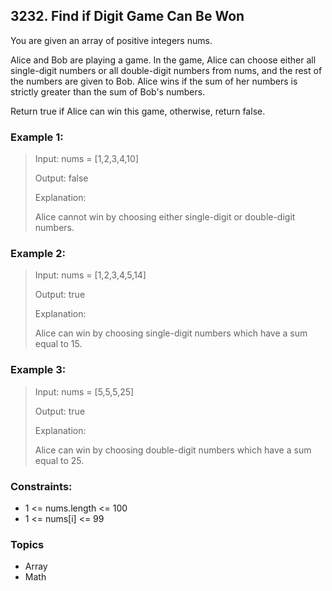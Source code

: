 ## 3232. Find if Digit Game Can Be Won
You are given an array of positive integers nums.

Alice and Bob are playing a game. In the game, Alice can choose either all single-digit numbers or all double-digit numbers from nums, and the rest of the numbers are given to Bob. Alice wins if the sum of her numbers is strictly greater than the sum of Bob's numbers.

Return true if Alice can win this game, otherwise, return false.

### Example 1:

> Input: nums = [1,2,3,4,10]
> 
> Output: false
> 
> Explanation:
> 
> Alice cannot win by choosing either single-digit or double-digit numbers.

### Example 2:

> Input: nums = [1,2,3,4,5,14]
> 
> Output: true
> 
> Explanation:
> 
> Alice can win by choosing single-digit numbers which have a sum equal to 15.

### Example 3:

> Input: nums = [5,5,5,25]
> 
> Output: true
> 
> Explanation:
> 
> Alice can win by choosing double-digit numbers which have a sum equal to 25.

### Constraints:

- 1 <= nums.length <= 100
- 1 <= nums[i] <= 99

### Topics

- Array
- Math